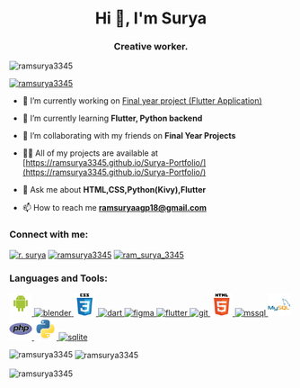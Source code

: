 <h1 align="center">Hi 👋, I'm Surya</h1>
<h3 align="center">Creative worker.</h3>

<p align="left"> <img src="https://komarev.com/ghpvc/?username=ramsurya3345&label=Profile%20views&color=0e75b6&style=flat" alt="ramsurya3345" /> </p>

<p align="left"> <a href="https://github.com/ryo-ma/github-profile-trophy"><img src="https://github-profile-trophy.vercel.app/?username=ramsurya3345" alt="ramsurya3345" /></a> </p>

- 🔭 I’m currently working on [Final year project (Flutter Application)](https://github.com/Ramsurya3345/Staff-Tasks-Management-App-using-AI)

- 🌱 I’m currently learning **Flutter, Python backend**

- 👯 I’m collaborating with my friends on **Final Year Projects**

- 👨‍💻 All of my projects are available at [https://ramsurya3345.github.io/Surya-Portfolio/](https://ramsurya3345.github.io/Surya-Portfolio/)

- 💬 Ask me about **HTML,CSS,Python(Kivy),Flutter**

- 📫 How to reach me **ramsuryaagp18@gmail.com**

<h3 align="left">Connect with me:</h3>
<p align="left">
<a href="https://linkedin.com/in/r. surya" target="blank"><img align="center" src="https://raw.githubusercontent.com/rahuldkjain/github-profile-readme-generator/master/src/images/icons/Social/linked-in-alt.svg" alt="r. surya" height="30" width="40" /></a>
<a href="https://fb.com/ramsurya3345" target="blank"><img align="center" src="https://raw.githubusercontent.com/rahuldkjain/github-profile-readme-generator/master/src/images/icons/Social/facebook.svg" alt="ramsurya3345" height="30" width="40" /></a>
<a href="https://instagram.com/ram_surya_3345" target="blank"><img align="center" src="https://raw.githubusercontent.com/rahuldkjain/github-profile-readme-generator/master/src/images/icons/Social/instagram.svg" alt="ram_surya_3345" height="30" width="40" /></a>
</p>

<h3 align="left">Languages and Tools:</h3>
<p align="left"> <a href="https://developer.android.com" target="_blank" rel="noreferrer"> <img src="https://raw.githubusercontent.com/devicons/devicon/master/icons/android/android-original-wordmark.svg" alt="android" width="40" height="40"/> </a> <a href="https://www.blender.org/" target="_blank" rel="noreferrer"> <img src="https://download.blender.org/branding/community/blender_community_badge_white.svg" alt="blender" width="40" height="40"/> </a> <a href="https://www.w3schools.com/css/" target="_blank" rel="noreferrer"> <img src="https://raw.githubusercontent.com/devicons/devicon/master/icons/css3/css3-original-wordmark.svg" alt="css3" width="40" height="40"/> </a> <a href="https://dart.dev" target="_blank" rel="noreferrer"> <img src="https://www.vectorlogo.zone/logos/dartlang/dartlang-icon.svg" alt="dart" width="40" height="40"/> </a> <a href="https://www.figma.com/" target="_blank" rel="noreferrer"> <img src="https://www.vectorlogo.zone/logos/figma/figma-icon.svg" alt="figma" width="40" height="40"/> </a> <a href="https://flutter.dev" target="_blank" rel="noreferrer"> <img src="https://www.vectorlogo.zone/logos/flutterio/flutterio-icon.svg" alt="flutter" width="40" height="40"/> </a> <a href="https://git-scm.com/" target="_blank" rel="noreferrer"> <img src="https://www.vectorlogo.zone/logos/git-scm/git-scm-icon.svg" alt="git" width="40" height="40"/> </a> <a href="https://www.w3.org/html/" target="_blank" rel="noreferrer"> <img src="https://raw.githubusercontent.com/devicons/devicon/master/icons/html5/html5-original-wordmark.svg" alt="html5" width="40" height="40"/> </a> <a href="https://www.microsoft.com/en-us/sql-server" target="_blank" rel="noreferrer"> <img src="https://www.svgrepo.com/show/303229/microsoft-sql-server-logo.svg" alt="mssql" width="40" height="40"/> </a> <a href="https://www.mysql.com/" target="_blank" rel="noreferrer"> <img src="https://raw.githubusercontent.com/devicons/devicon/master/icons/mysql/mysql-original-wordmark.svg" alt="mysql" width="40" height="40"/> </a> <a href="https://www.php.net" target="_blank" rel="noreferrer"> <img src="https://raw.githubusercontent.com/devicons/devicon/master/icons/php/php-original.svg" alt="php" width="40" height="40"/> </a> <a href="https://www.python.org" target="_blank" rel="noreferrer"> <img src="https://raw.githubusercontent.com/devicons/devicon/master/icons/python/python-original.svg" alt="python" width="40" height="40"/> </a> <a href="https://www.sqlite.org/" target="_blank" rel="noreferrer"> <img src="https://www.vectorlogo.zone/logos/sqlite/sqlite-icon.svg" alt="sqlite" width="40" height="40"/> </a> </p>

<p><img align="left" src="https://github-readme-stats.vercel.app/api/top-langs?username=ramsurya3345&show_icons=true&locale=en&layout=compact" alt="ramsurya3345" /></p>

<p>&nbsp;<img align="center" src="https://github-readme-stats.vercel.app/api?username=ramsurya3345&show_icons=true&locale=en" alt="ramsurya3345" /></p>

<p><img align="center" src="https://github-readme-streak-stats.herokuapp.com/?user=ramsurya3345&" alt="ramsurya3345" /></p>
